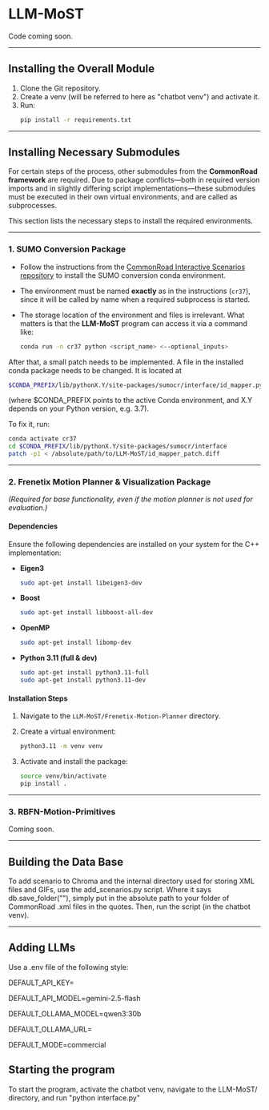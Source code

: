 # LLM-MoST
Code coming soon.

---

## Installing the Overall Module
1. Clone the Git repository.
2. Create a venv (will be referred to here as "chatbot venv") and activate it.
3. Run:
   ```bash 
   pip install -r requirements.txt

---

## Installing Necessary Submodules

For certain steps of the process, other submodules from the **CommonRoad framework** are required.
Due to package conflicts—both in required version imports and in slightly differing script implementations—these submodules must be executed in their own virtual environments, and are called as subprocesses.

This section lists the necessary steps to install the required environments.

---

### 1. SUMO Conversion Package

* Follow the instructions from the [CommonRoad Interactive Scenarios repository](https://gitlab.lrz.de/tum-cps/commonroad-interactive-scenarios) to install the SUMO conversion conda environment.
* The environment must be named **exactly** as in the instructions (`cr37`), since it will be called by name when a required subprocess is started.
* The storage location of the environment and files is irrelevant. What matters is that the **LLM-MoST** program can access it via a command like:

  ```bash
  conda run -n cr37 python <script_name> <--optional_inputs>
  ```

After that, a small patch needs to be implemented. A file in the installed conda package needs to be changed. It is located at 

```bash
$CONDA_PREFIX/lib/pythonX.Y/site-packages/sumocr/interface/id_mapper.py
```

(where $CONDA_PREFIX points to the active Conda environment, and X.Y depends on your Python version, e.g. 3.7).

To fix it, run:

```bash
conda activate cr37
cd $CONDA_PREFIX/lib/pythonX.Y/site-packages/sumocr/interface
patch -p1 < /absolute/path/to/LLM-MoST/id_mapper_patch.diff
```

---

### 2. Frenetix Motion Planner & Visualization Package

*(Required for base functionality, even if the motion planner is not used for evaluation.)*

#### Dependencies

Ensure the following dependencies are installed on your system for the C++ implementation:

* **Eigen3**

  ```bash
  sudo apt-get install libeigen3-dev
  ```
* **Boost**

  ```bash
  sudo apt-get install libboost-all-dev
  ```
* **OpenMP**

  ```bash
  sudo apt-get install libomp-dev
  ```
* **Python 3.11 (full & dev)**

  ```bash
  sudo apt-get install python3.11-full
  sudo apt-get install python3.11-dev
  ```

#### Installation Steps

1. Navigate to the `LLM-MoST/Frenetix-Motion-Planner` directory.
2. Create a virtual environment:

   ```bash
   python3.11 -m venv venv
   ```
3. Activate and install the package:

   ```bash
   source venv/bin/activate
   pip install .
   ```

---

### 3. RBFN-Motion-Primitives
Coming soon. 

---

## Building the Data Base

To add scenario to Chroma and the internal directory used for storing XML files and GIFs, use the add_scenarios.py script. Where it says db.save_folder(""), simply put in the absolute path to your folder of CommonRoad .xml files in the quotes. Then, run the script (in the chatbot venv).

---

## Adding LLMs

Use a .env file of the following style:

DEFAULT_API_KEY=

DEFAULT_API_MODEL=gemini-2.5-flash


DEFAULT_OLLAMA_MODEL=qwen3:30b

DEFAULT_OLLAMA_URL=


DEFAULT_MODE=commercial

## Starting the program
To start the program, activate the chatbot venv, navigate to the LLM-MoST/ directory, and run "python interface.py"